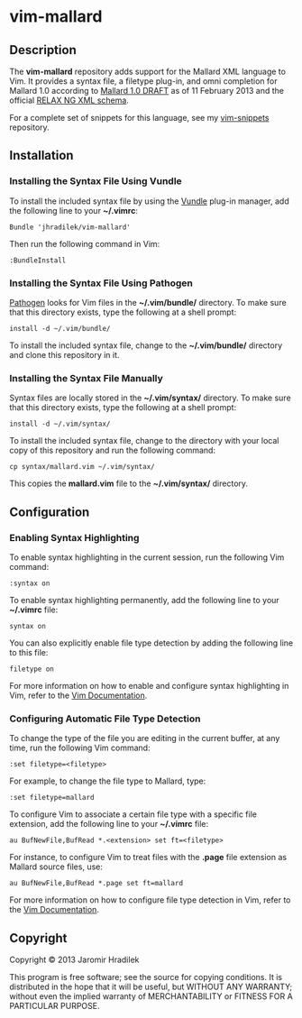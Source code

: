 # vim-mallard

## Description

The **vim-mallard** repository adds support for the Mallard XML language to Vim. It provides a syntax file, a filetype plug-in, and omni completion for Mallard 1.0 according to [Mallard 1.0 DRAFT](http://projectmallard.org/1.0/index.html) as of 11 February 2013 and the official [RELAX NG XML schema](http://projectmallard.org/1.0/mallard-1.0.rng).

For a complete set of snippets for this language, see my [vim-snippets](https://github.com/jhradilek/vim-snippets) repository.

## Installation

### Installing the Syntax File Using Vundle

To install the included syntax file by using the [Vundle](https://github.com/gmarik/vundle) plug-in manager, add the following line to your **~/.vimrc**:

    Bundle 'jhradilek/vim-mallard'

Then run the following command in Vim:

    :BundleInstall

### Installing the Syntax File Using Pathogen

[Pathogen](https://github.com/tpope/vim-pathogen) looks for Vim files in the **~/.vim/bundle/** directory. To make sure that this directory exists, type the following at a shell prompt:

    install -d ~/.vim/bundle/

To install the included syntax file, change to the **~/.vim/bundle/** directory and clone this repository in it.

### Installing the Syntax File Manually

Syntax files are locally stored in the **~/.vim/syntax/** directory. To make sure that this directory exists, type the following at a shell prompt:

    install -d ~/.vim/syntax/

To install the included syntax file, change to the directory with your local copy of this repository and run the following command:

    cp syntax/mallard.vim ~/.vim/syntax/

This copies the **mallard.vim** file to the **~/.vim/syntax/** directory.

## Configuration

### Enabling Syntax Highlighting

To enable syntax highlighting in the current session, run the following Vim command:

    :syntax on

To enable syntax highlighting permanently, add the following line to your **~/.vimrc** file:

    syntax on

You can also explicitly enable file type detection by adding the following line to this file:

    filetype on

For more information on how to enable and configure syntax highlighting in Vim, refer to the [Vim Documentation](http://vimdoc.sourceforge.net/htmldoc/syntax.html).

### Configuring Automatic File Type Detection

To change the type of the file you are editing in the current buffer, at any time, run the following Vim command:

    :set filetype=<filetype>

For example, to change the file type to Mallard, type:

    :set filetype=mallard

To configure Vim to associate a certain file type with a specific file extension, add the following line to your **~/.vimrc** file:

    au BufNewFile,BufRead *.<extension> set ft=<filetype>

For instance, to configure Vim to treat files with the **.page** file extension as Mallard source files, use:

    au BufNewFile,BufRead *.page set ft=mallard

For more information on how to configure file type detection in Vim, refer to the [Vim Documentation](http://vimdoc.sourceforge.net/htmldoc/filetype.html).

## Copyright

Copyright © 2013 Jaromir Hradilek

This program is free software; see the source for copying conditions. It is distributed in the hope that it will be useful, but WITHOUT ANY WARRANTY; without even the implied warranty of MERCHANTABILITY or FITNESS FOR A PARTICULAR PURPOSE.
